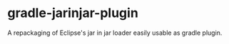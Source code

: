 # gradle-jarinjar-plugin
A repackaging of Eclipse's jar in jar loader easily usable as gradle plugin.
